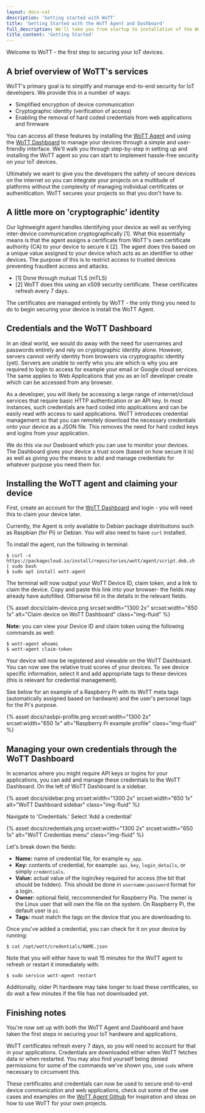 ```yaml
---
layout: docs-cat
description: 'Getting started with WoTT'
title: 'Getting Started with the WoTT Agent and Dashboard'
full_description: We'll take you from startup to installation of the WoTT Agent and registering for the Dashboard so you can begin integrating security into your IoT devices.
title_content: 'Getting Started'
---
```


Welcome to WoTT - the first step to securing your IoT devices.

## A brief overview of WoTT's services

WoTT's primary goal is to simplify and manage end-to-end security for IoT developers. 
We provide this in a number of ways:

* Simplified encryption of device communication
* Cryptographic identity (verification of access)
* Enabling the removal of hard coded credentials from web applications and firmware

You can access all these features by installing the [WoTT Agent](https://github.com/WoTTsecurity/agent) and using the [WoTT Dashboard](https://dash.wott.io) to manage your devices through a simple and user-friendly interface. We'll walk you through step-by-step in setting up and installing the WoTT agent so you can start to implement hassle-free security on your IoT devices. 

Ultimately we want to give you the developers the safety of secure devices on the internet so you can integrate your projects on a multitude of platforms without the complexity of managing individual certificates or authenitication. WoTT secures your projects so that you don't have to.

## A little more on 'cryptographic' identity

Our lightweight agent handles identifying your device as well as verifying inter-device communication cryptographically [1]. What this essentially means is that the agent assigns a certificate from WoTT's own certificate authority (CA) to your device to secure it [2].
The agent does this based on a unique value assigned to your device which acts as an identifier to other devices. The purpose of this is to restrict access to trusted devices preventing fraudlent access and attacks. 

* [1] Done through mutual TLS (mTLS)
* [2] WoTT does this using an x509 security certificate. These certificates refresh every 7 days.

The certificates are managed entirely by WoTT - the only thing you need to do to begin securing your device is install the WoTT Agent.

## Credentials and the WoTT Dashboard

In an ideal world, we would do away with the need for usernames and passwords entirely and rely on cryptographic identity alone. However, servers cannot verify identity from browsers via cryptographic identity (yet). Servers are unable to verify who you are which is why you are required to login to access for example your email or Google cloud services. The same applies to Web Applications that you as an IoT developer create which can be accessed from any browser.

As a developer, you will likely be accessing a large range of internet/cloud services that require basic HTTP authentication or an API key. In most instances, such credentials are hard coded into applications and can be easily read with access to said applications. WoTT introduces credential management so that you can remotely download the necessary credentials onto your device as a JSON file. This removes the need for hard coded keys and logins from your application. 

We do this via our Dasboard which you can use to monitor your devices. The Dashboard gives your device a trust score (based on how secure it is) as well as giving you the means to add and manage credentials for whatever purpose you need them for.

## Installing the WoTT agent and claiming your device

First, create an account for the [WoTT Dashboard](https://dash.wott.io) and login - you will need this to claim your device later.

Currently, the Agent is only available to Debian package distributions such as Raspbian (for Pi) or Debian. You will also need to have `curl` installed.

To install the agent, run the following in terminal:

```
$ curl -s https://packagecloud.io/install/repositories/wott/agent/script.deb.sh | sudo bash
$ sudo apt install wott-agent
```
The terminal will now output your WoTT Device ID, claim token, and a link to claim the device. 
Copy and paste this link into your browser- the fields may already have autofilled. Otherwise fill in the details in the relevant fields.

{% asset docs/claim-device.png srcset:width="1300 2x" srcset:width="650 1x" alt="Claim device on WoTT Dashboard" class="img-fluid" %}

**Note:** you can view your Device ID and claim token using the following commands as well:

```
$ wott-agent whoami
$ wott-agent claim-token
```
Your device will now be registered and viewable on the WoTT Dashboard. You can now see the relative trust scores of your devices. To see device specific information, select it and add appropriate tags to these devices (this is relevant for credential management).

See below for an example of a Raspberry Pi with its WoTT meta tags (automatically assigned based on hardware) and the user's personal tags for the Pi's purpose.

{% asset docs/rasbpi-profile.png srcset:width="1300 2x" srcset:width="650 1x" alt="Raspberry Pi example profile" class="img-fluid" %}

## Managing your own credentials through the WoTT Dashboard

In scenarios where you might require API keys or logins for your applications, you can add and manage these credentials to the WoTT Dashboard. On the left of WoTT Dashboard is a sidebar.

{% asset docs/sidebar.png srcset:width="1300 2x" srcset:width="650 1x" alt="WoTT Dashboard sidebar" class="img-fluid" %}

Navigate to 'Credentials.' Select 'Add a credential'

{% asset docs/credentials.png srcset:width="1300 2x" srcset:width="650 1x" alt="WoTT Credentias menu" class="img-fluid" %}

Let's break down the fields:

* **Name:** name of credential file, for example `my_app`. 
* **Key:** contents of credential, for example: `api_key`, `login_details`, or simply `credentials`.
* **Value:** actual value of the login/key required for access (the bit that should be hidden). This should be done in `username:password` format for a login.
* **Owner:** optional field, reccommended for Raspberry Pis. The owner is the Linux user that will own the file on the system. On Raspberry Pi, the default user is `pi`.
* **Tags:** must match the tags on the device that you are downloading to.

Once you've added a credential, you can check for it on your device by running:

```
$ cat /opt/wott/credentials/NAME.json
```
Note that you will either have to wait 15 minutes for the WoTT agent to refresh or restart it immediately with:
```
$ sudo service wott-agent restart
```
Additionally, older Pi hardware may take longer to load these certificates, so do wait a few minutes if the file has not downloaded yet. 

## Finishing notes

You're now set up with both the WoTT Agent and Dashboard and have taken the first steps in securing your IoT hardware and applications. 

WoTT certificates refresh every 7 days, so you will need to account for that in your applications.
Credentials are downloaded either when WoTT fetches data or when restarted. You may also find yourself being denied permissions for some of the commands we've shown you, use `sudo` where necessary to circumvent this.

These certificates and credentials can now be used to secure end-to-end device communication and web applications, check out some of the use cases and examples on the [WoTT Agent Github](https://github.com/WoTTsecurity/agent) for inspiration and ideas on how to use WoTT for your own projects.